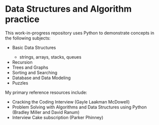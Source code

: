 # Data Structures and Algorithm practice

This work-in-progress repository uses Python to demonstrate concepts in the following subjects: 
<ul>
<li>Basic Data Structures</li>
  <ul>
  <li>strings, arrays, stacks, queues</li>
  </ul>
<li>Recursion</li>
<li>Trees and Graphs</li>
<li>Sorting and Searching</li>
<li>Database and Data Modeling</li>
<li>Puzzles
</ul>

My primary reference resources include: 
<ul>
<li>Cracking the Coding Interview (Gayle Laakman McDowell)</li>
<li>Problem Solving with Algorithms and Data Structures using Python (Bradley Miller and David Ranum)</li>
<li>Interview Cake subscription (Parker Phinney)</li>
</ul>
